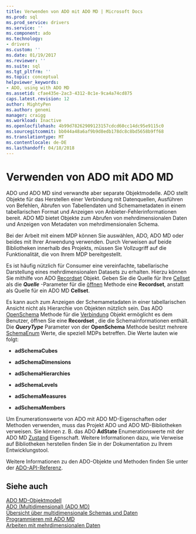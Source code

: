 ```yaml
---
title: Verwenden von ADO mit ADO MD | Microsoft Docs
ms.prod: sql
ms.prod_service: drivers
ms.service: ''
ms.component: ado
ms.technology:
- drivers
ms.custom: ''
ms.date: 01/19/2017
ms.reviewer: ''
ms.suite: sql
ms.tgt_pltfrm: ''
ms.topic: conceptual
helpviewer_keywords:
- ADO, using with ADO MD
ms.assetid: cfae435e-2ac3-4312-8c1e-9ca4a74cd875
caps.latest.revision: 12
author: MightyPen
ms.author: genemi
manager: craigg
ms.workload: Inactive
ms.openlocfilehash: 4b99d78262909123157cdcd60cc14dc95e9115c0
ms.sourcegitcommit: bb044a48a6af9b9d8edb178dc8c8bd5658b9ff68
ms.translationtype: MT
ms.contentlocale: de-DE
ms.lasthandoff: 04/18/2018
---
```

# <a name="using-ado-with-ado-md"></a>Verwenden von ADO mit ADO MD
ADO und ADO MD sind verwandte aber separate Objektmodelle. ADO stellt Objekte für das Herstellen einer Verbindung mit Datenquellen, Ausführen von Befehlen, Abrufen von Tabellendaten und Schemametadaten in einem tabellarischen Format und Anzeigen von Anbieter-Fehlerinformationen bereit. ADO MD bietet Objekte zum Abrufen von mehrdimensionalen Daten und Anzeigen von Metadaten von mehrdimensionalen Schema.  
  
 Bei der Arbeit mit einem MDP können Sie auswählen, ADO, ADO MD oder beides mit Ihrer Anwendung verwenden. Durch Verweisen auf beide Bibliotheken innerhalb des Projekts, müssen Sie Vollzugriff auf die Funktionalität, die von Ihrem MDP bereitgestellt.  
  
 Es ist häufig nützlich für Consumer eine vereinfachte, tabellarische Darstellung eines mehrdimensionalen Datasets zu erhalten. Hierzu können Sie mithilfe von ADO [Recordset](../../../ado/reference/ado-api/recordset-object-ado.md) Objekt. Geben Sie die Quelle für Ihre [Cellset](../../../ado/reference/ado-md-api/cellset-object-ado-md.md) als die ***Quelle*** -Parameter für die [öffnen](../../../ado/reference/ado-api/open-method-ado-recordset.md) Methode eine **Recordset**, anstatt als Quelle für ein ADO MD **Cellset**.  
  
 Es kann auch zum Anzeigen der Schemametadaten in einer tabellarischen Ansicht nicht als Hierarchie von Objekten nützlich sein. Das ADO [OpenSchema](../../../ado/reference/ado-api/openschema-method.md) Methode für die [Verbindung](../../../ado/reference/ado-api/connection-object-ado.md) Objekt ermöglicht es dem Benutzer, öffnen Sie eine **Recordset** , die die Schemainformationen enthält. Die ***QueryType*** Parameter von der **OpenSchema** Methode besitzt mehrere [SchemaEnum](../../../ado/reference/ado-api/schemaenum.md) Werte, die speziell MDPs betreffen. Die Werte lauten wie folgt:  
  
-   **adSchemaCubes**  
  
-   **adSchemaDimensions**  
  
-   **adSchemaHierarchies**  
  
-   **adSchemaLevels**  
  
-   **adSchemaMeasures**  
  
-   **adSchemaMembers**  
  
 Um Enumerationswerte von ADO mit ADO MD-Eigenschaften oder Methoden verwenden, muss das Projekt ADO und ADO MD-Bibliotheken verweisen. Sie können z. B. das ADO **AdState** Enumerationswerte mit der ADO MD [Zustand](../../../ado/reference/ado-md-api/state-property-ado-md.md) Eigenschaft. Weitere Informationen dazu, wie Verweise auf Bibliotheken herstellen finden Sie in der Dokumentation zu Ihrem Entwicklungstool.  
  
 Weitere Informationen zu den ADO-Objekte und Methoden finden Sie unter der [ADO-API-Referenz](../../../ado/reference/ado-api/ado-api-reference.md).  
  
## <a name="see-also"></a>Siehe auch  
 [ADO MD-Objektmodell](../../../ado/reference/ado-md-api/ado-md-object-model.md)   
 [ADO (Multidimensional) (ADO MD)](../../../ado/guide/multidimensional/ado-multidimensional-ado-md.md)   
 [Übersicht über multidimensionale Schemas und Daten](../../../ado/guide/multidimensional/overview-of-multidimensional-schemas-and-data.md)   
 [Programmieren mit ADO MD](../../../ado/guide/multidimensional/programming-with-ado-md.md)   
 [Arbeiten mit mehrdimensionalen Daten](../../../ado/guide/multidimensional/working-with-multidimensional-data.md)
